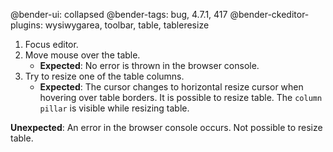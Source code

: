@bender-ui: collapsed
@bender-tags: bug, 4.7.1, 417
@bender-ckeditor-plugins: wysiwygarea, toolbar, table, tableresize

1. Focus editor.
2. Move mouse over the table.
	* **Expected**: No error is thrown in the browser console.
3. Try to resize one of the table columns.
	* **Expected**: The cursor changes to horizontal resize cursor when hovering over table borders. It is possible to
	resize table. The `column pillar` is visible while resizing table.

**Unexpected**: An error in the browser console occurs. Not possible to resize table.
